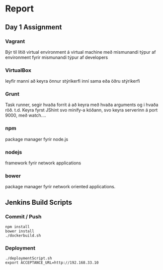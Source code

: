 # Report #
## Day 1 Assignment ##
### Vagrant ###
Býr til lítið virtual environment á virtual machine með mismunandi týpur af environment fyrir mismunandi týpur af developers
### VirtualBox ###
leyfir manni að keyra önnur stýrikerfi inní sama eða öðru stýrikerfi
### Grunt ###
Task runner, segir hvaða forrit á að keyra með hvaða arguments og i hvaða röð. t.d. Keyra fyrst JShint svo minify-a kóðann, svo keyra serverinn á port 9000, með watch....
### npm ###
package manager fyrir node.js
### nodejs ###
framework fyrir network applications
### bower ###
package manager fyrir network oriented applications.

## Jenkins Build Scripts ##
### Commit / Push ###
    npm install
    bower install
    ./dockerbuild.sh

### Deployment ###
    ./deploymentScript.sh
    export ACCEPTANCE_URL=http://192.168.33.10

